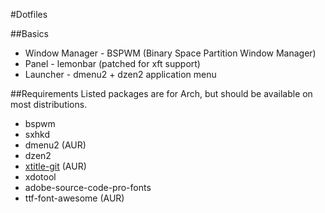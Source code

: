 #Dotfiles

##Basics
* Window Manager - BSPWM (Binary Space Partition Window Manager)
* Panel - lemonbar (patched for xft support)
* Launcher - dmenu2 + dzen2 application menu

##Requirements
Listed packages are for Arch, but should be available on most distributions.
* bspwm
* sxhkd
* dmenu2 (AUR)
* dzen2
* [xtitle-git](https://github.com/baskerville/xtitle) (AUR)
* xdotool
* adobe-source-code-pro-fonts
* ttf-font-awesome (AUR)
